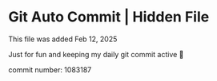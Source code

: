 # Git Auto Commit | Hidden File

This file was added Feb 12, 2025

Just for fun and keeping my daily git commit active 🤪

commit number: 1083187
